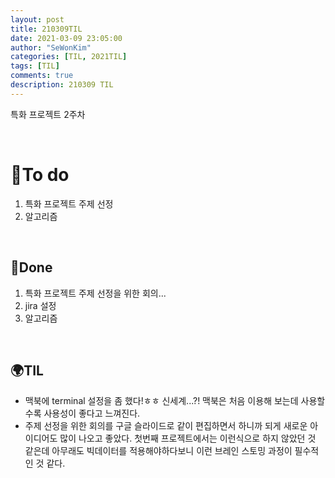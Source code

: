 ```yaml
---
layout: post
title: 210309TIL 
date: 2021-03-09 23:05:00
author: "SeWonKim"
categories: [TIL, 2021TIL]
tags: [TIL]
comments: true
description: 210309 TIL
---
```


특화 프로젝트 2주차 

&nbsp;
&nbsp;

# 🌱To do

1. 특화 프로젝트 주제 선정
2. 알고리즘 
   
&nbsp;
&nbsp;

## 🌳Done

1. 특화 프로젝트 주제 선정을 위한 회의...
2. jira 설정
3. 알고리즘

&nbsp;
&nbsp;

## 🌍TIL

- 맥북에 terminal 설정을 좀 했다!ㅎㅎ 신세계...?! 맥북은 처음 이용해 보는데 사용할수록 사용성이 좋다고 느껴진다.
- 주제 선정을 위한 회의를 구글 슬라이드로 같이 편집하면서 하니까 되게 새로운 아이디어도 많이 나오고 좋았다. 첫번째 프로젝트에서는 이런식으로 하지 않았던 것 같은데 아무래도 빅데이터를 적용해야하다보니 이런 브레인 스토밍 과정이 필수적인 것 같다.
